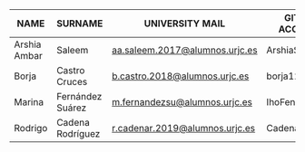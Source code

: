 
| NAME | SURNAME | UNIVERSITY MAIL | GITHUB ACCOUNT |
| ------------- | ------------- |------------- | ------------- |
| Arshia Ambar | Saleem    | aa.saleem.2017@alumnos.urjc.es  | ArshiaSaleem98  |
| Borja | Castro Cruces  | b.castro.2018@alumnos.urjc.es  | borja123456  |
| Marina |Fernández Suárez   | m.fernandezsu@alumnos.urjc.es  | IhoFenixMFS  |
| Rodrigo | Cadena Rodríguez  | r.cadenar.2019@alumnos.urjc.es  | CadenaR  |
